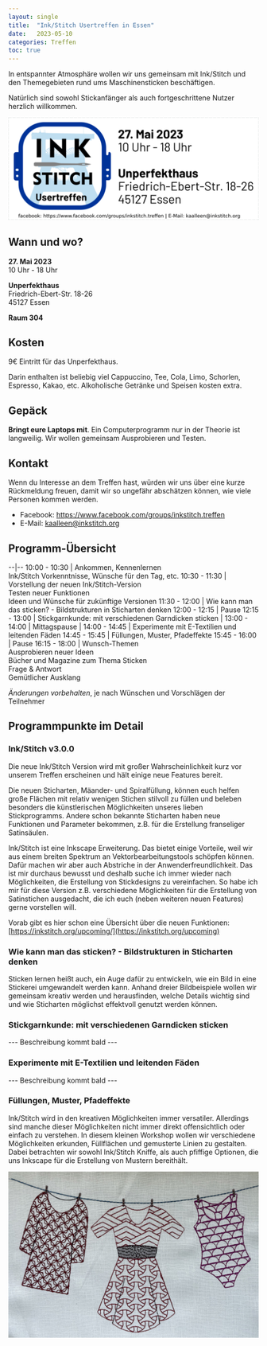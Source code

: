```yaml
---
layout: single
title:  "Ink/Stitch Usertreffen in Essen"
date:   2023-05-10
categories: Treffen
toc: true
---
```

In entspannter Atmosphäre wollen wir uns gemeinsam mit Ink/Stitch und den Themegebieten rund ums Maschinensticken beschäftigen.

Natürlich sind sowohl Stickanfänger als auch fortgeschrittene Nutzer herzlich willkommen.

![UserTreffen](/assets/images/posts/de/usertreffen.png)

## Wann und wo?

**27. Mai 2023**<br>
10 Uhr - 18 Uhr

**Unperfekthaus**<br>
Friedrich-Ebert-Str. 18-26<br>
45127 Essen

**Raum 304**

## Kosten

9€ Eintritt für das Unperfekthaus.

Darin enthalten ist beliebig viel Cappuccino, Tee, Cola, Limo, Schorlen, Espresso, Kakao, etc.
Alkoholische Getränke und Speisen kosten extra.

## Gepäck

**Bringt eure Laptops mit**.
Ein Computerprogramm nur in der Theorie ist langweilig.
Wir wollen gemeinsam Ausprobieren und Testen.

## Kontakt

Wenn du Interesse an dem Treffen hast, würden wir uns über eine kurze Rückmeldung freuen, damit wir so ungefähr abschätzen können, wie viele Personen kommen werden.

* Facebook: <https://www.facebook.com/groups/inkstitch.treffen>
* E-Mail: kaalleen@inkstitch.org

## Programm-Übersicht

--|--
10:00 - 10:30 | Ankommen, Kennenlernen<br>Ink/Stitch Vorkenntnisse, Wünsche für den Tag, etc.
10:30 - 11:30 | Vorstellung der neuen Ink/Stitch-Version<br>Testen neuer Funktionen<br>Ideen und Wünsche für zukünftige Versionen
11:30 - 12:00 | Wie kann man das sticken? - Bildstrukturen in Sticharten denken
12:00 - 12:15 | Pause
12:15 - 13:00 | Stickgarnkunde: mit verschiedenen Garndicken sticken
|
13:00 - 14:00 | Mittagspause
|
14:00 - 14:45 | Experimente mit E-Textilien und leitenden Fäden
14:45 - 15:45 | Füllungen, Muster, Pfadeffekte
15:45 - 16:00 | Pause
16:15 - 18:00 | Wunsch-Themen<br>Ausprobieren neuer Ideen<br>Bücher und Magazine zum Thema Sticken<br>Frage & Antwort<br>Gemütlicher Ausklang

*Änderungen vorbehalten*, je nach Wünschen und Vorschlägen der Teilnehmer

## Programmpunkte im Detail

### Ink/Stitch v3.0.0

Die neue Ink/Stitch Version wird mit großer Wahrscheinlichkeit kurz vor unserem Treffen erscheinen und hält einige neue Features bereit.

Die neuen Sticharten, Mäander- und Spiralfüllung, können euch helfen große Flächen mit relativ wenigen Stichen stilvoll zu füllen und beleben besonders die künstlerischen Möglichkeiten unseres lieben Stickprogramms. Andere schon bekannte Sticharten haben neue Funktionen und Parameter bekommen, z.B. für die Erstellung franseliger Satinsäulen.

Ink/Stitch ist eine Inkscape Erweiterung. Das bietet einige Vorteile, weil wir aus einem breiten Spektrum an Vektorbearbeitungstools schöpfen können. Dafür machen wir aber auch Abstriche in der Anwenderfreundlichkeit. Das ist mir durchaus bewusst und deshalb suche ich immer wieder nach Möglichkeiten, die Erstellung von Stickdesigns zu vereinfachen. So habe ich mir für diese Version z.B. verschiedene Möglichkeiten für die Erstellung von Satinstichen ausgedacht, die ich euch (neben weiteren neuen Features) gerne vorstellen will.

Vorab gibt es hier schon eine Übersicht über die neuen Funktionen: [https://inkstitch.org/upcoming/](https://inkstitch.org/upcoming)

### Wie kann man das sticken? - Bildstrukturen in Sticharten denken

Sticken lernen heißt auch, ein Auge dafür zu entwickeln, wie ein Bild in eine Stickerei umgewandelt werden kann. Anhand dreier Bildbeispiele wollen wir gemeinsam kreativ werden und herausfinden, welche Details wichtig sind und wie Sticharten möglichst effektvoll genutzt werden können.

### Stickgarnkunde: mit verschiedenen Garndicken sticken

--- Beschreibung kommt bald ---

### Experimente mit E-Textilien und leitenden Fäden

--- Beschreibung kommt bald ---

### Füllungen, Muster, Pfadeffekte

Ink/Stitch wird in den kreativen Möglichkeiten immer versatiler. Allerdings sind manche dieser Möglichkeiten nicht immer direkt offensichtlich oder einfach zu verstehen. In diesem kleinen Workshop wollen wir verschiedene Möglichkeiten erkunden, Füllflächen und gemusterte Linien zu gestalten. Dabei betrachten wir sowohl Ink/Stitch Kniffe, als auch pfiffige Optionen, die uns Inkscape für die Erstellung von Mustern bereithält.

![Pattern](/assets/images/tutorials/tutorial-preview-images/cloth_line.jpg)


